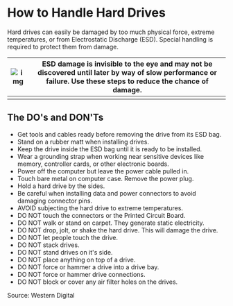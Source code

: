 # How to Handle Hard Drives

Hard drives can easily be damaged by too much physical force, extreme temperatures, or from Electrostatic Discharge (ESD). Special handling is required to protect them from damage.

| ![img](https://support.wdc.com/images/kb/note.png) | ESD damage is invisible to the eye and may not be discovered until later by way of slow performance or failure. Use these steps to reduce the chance of damage. |
| -------------------------------------------------- | ------------------------------------------------------------ |
|                                                    |                                                              |

## The DO's and DON'Ts

- Get tools and cables ready before removing the drive from its ESD bag.
- Stand on a rubber matt when installing drives.
- Keep the drive inside the ESD bag until it is ready to be installed.
- Wear a grounding strap when working near sensitive devices like memory, controller cards, or other electronic boards.
- Power off the computer but leave the power cable pulled in.
- Touch bare metal on computer case. Remove the power plug.
- Hold a hard drive by the sides.
- Be careful when installing data and power connectors to avoid damaging connector pins.
- AVOID subjecting the hard drive to extreme temperatures.
- DO NOT touch the connectors or the Printed Circuit Board.
- DO NOT walk or stand on carpet. They generate static electricity.
- DO NOT drop, jolt, or shake the hard drive. This will damage the drive.
- DO NOT let people touch the drive.
- DO NOT stack drives.
- DO NOT stand drives on it's side.
- DO NOT place anything on top of a drive.
- DO NOT force or hammer a drive into a drive bay.
- DO NOT force or hammer drive connections.
- DO NOT block or cover any air filter holes on the drives.

Source: Western Digital

